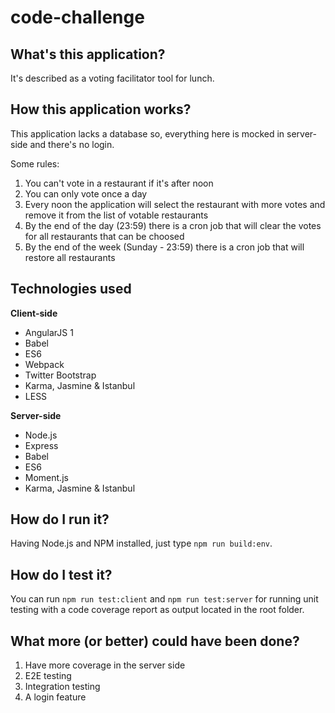 # code-challenge

## What's this application?
It's described as a voting facilitator tool for lunch.

## How this application works?
This application lacks a database so, everything here is mocked in server-side and there's no login.

Some rules:
1. You can't vote in a restaurant if it's after noon
2. You can only vote once a day
3. Every noon the application will select the restaurant with more votes and remove it from the list of votable restaurants
4. By the end of the day (23:59) there is a cron job that will clear the votes for all restaurants that can be choosed
5. By the end of the week (Sunday - 23:59) there is a cron job that will restore all restaurants

## Technologies used
**Client-side**
- AngularJS 1
- Babel
- ES6
- Webpack
- Twitter Bootstrap
- Karma, Jasmine & Istanbul
- LESS

**Server-side**
- Node.js
- Express
- Babel
- ES6
- Moment.js
- Karma, Jasmine & Istanbul

## How do I run it?
Having Node.js and NPM installed, just type `npm run build:env`.

## How do I test it?
You can run `npm run test:client` and `npm run test:server` for running unit testing with a code coverage report as output located in the root folder.

## What more (or better) could have been done?
1. Have more coverage in the server side
2. E2E testing
3. Integration testing
4. A login feature

